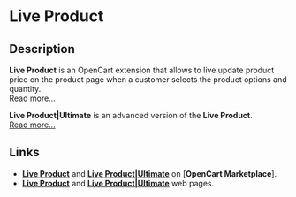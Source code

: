 # Live Product

## Description
**Live Product** is an OpenCart extension that allows to live update product price on the product page when a customer selects the product options and quantity.  
[Read more...](./module/README.md)

**Live Product|Ultimate** is an advanced version of the **Live Product**.  
[Read more...](./addons/ultimate/README.md)

## Links
* [**Live Product**](https://www.opencart.com/index.php?route=marketplace/extension/info&extension_id=44968) and [**Live Product|Ultimate**](https://www.opencart.com/index.php?route=marketplace/extension/info&extension_id=35460) on [**OpenCart Marketplace**].
* [**Live Product**](https://www.ocmod.space/live-product) and [**Live Product|Ultimate**](https://www.ocmod.space/live-product--ultimate) web pages.
